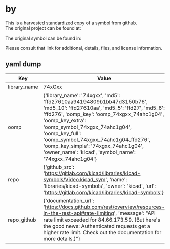 #  by   
This is a harvested standardized copy of a symbol from github.  
The original project can be found at:  
  
The original symbol can be found in:

Please consult that link for additional, details, files, and license information.  
## yaml dump  
| Key | Value |  
| --- | --- |  
| library_name | 74xGxx |  
| oomp | {'library_name': '74xgxx', 'md5': 'ffd27610aa94194809b1bb47d3150b76', 'md5_10': 'ffd27610aa', 'md5_5': 'ffd27', 'md5_6': 'ffd276', 'oomp_key': 'oomp_74xgxx_74ahc1g04', 'oomp_key_extra': 'oomp_symbol_74xgxx_74ahc1g04', 'oomp_key_full': 'oomp_symbol_74xgxx_74ahc1g04_ffd276', 'oomp_key_simple': '74xgxx_74ahc1g04', 'owner_name': 'kicad', 'symbol_name': '74xgxx_74ahc1g04'} |  
| repo | {'github_src': 'https://gitlab.com/kicad/libraries/kicad-symbols/Video.kicad_sym', 'name': 'libraries/kicad-symbols', 'owner': 'kicad', 'url': 'https://gitlab.com/kicad/libraries/kicad-symbols'} |  
| repo_github | {'documentation_url': 'https://docs.github.com/rest/overview/resources-in-the-rest-api#rate-limiting', 'message': "API rate limit exceeded for 84.66.173.59. (But here's the good news: Authenticated requests get a higher rate limit. Check out the documentation for more details.)"} |  

